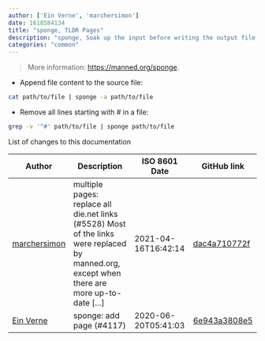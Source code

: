 ```yaml
---
author: ['Ein Verne', 'marchersimon']
date: 1618584134
title: "sponge, TLDR Pages"
description: "sponge, Soak up the input before writing the output file."
categories: "common"
---
```

> More information: <https://manned.org/sponge>.

- Append file content to the source file:

```bash
cat path/to/file | sponge -a path/to/file
```

- Remove all lines starting with # in a file:

```bash
grep -v '^#' path/to/file | sponge path/to/file
```
List of changes to this documentation


Author | Description | ISO 8601 Date | GitHub link
------|-----|-----|-----
[marchersimon](mailto:50295997+marchersimon@users.noreply.github.com) | multiple pages: replace all die.net links (#5528) Most of the links were replaced by manned.org, except when there are more up-to-date [...] | 2021-04-16T16:42:14 | [dac4a710772f](https://github.com/tldr-pages/tldr/commit/dac4a710772f9adef5b9883172fb30ed2416c0eb)
[Ein Verne](mailto:einverne@gmail.com) | sponge: add page (#4117) | 2020-06-20T05:41:03 | [6e943a3808e5](https://github.com/tldr-pages/tldr/commit/6e943a3808e5a11ef7869debac7c1a994790e64e)

